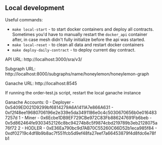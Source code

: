 ## Local development

Useful commands:
* `make local-start` - to start docker containers and deploy all contracts. Sometimes you'd have to manually restart the `docker_api` container after, in case mesh didn't fully initialize before the api was started.
* `make local-reset` - to clean all data and restart docker containers
* `make deploy-daily-contract` - to deploy current day contract.

API URL: http://localhost:3000/sra/v3/

Subgraph URL: http://localhost:8000/subgraphs/name/honeylemon/honeylemon-graph

Ganache URL: http://localhost:8545

If running the order-test.js script, restart the local ganache instance

Ganache Accounts:
0 - Deployer - 0x5409ED021D9299bf6814279A6A1411A7e866A631 - 0xf2f48ee19680706196e2e339e5da3491186e0c4c5030670656b0e0164837257d
1 - Miner - 0x6Ecbe1DB9EF729CBe972C83Fb886247691Fb6beb - 0x5d862464fe9303452126c8bc94274b8c5f9874cbd219789b3eb2128075a76f72
2 - HODLER - 0xE36Ea790bc9d7AB70C55260C66D52b1eca985f84 - 0xdf02719c4df8b9b8ac7f551fcb5d9ef48fa27eef7a66453879f4d8fdc6e78fb1